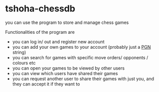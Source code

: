 # tshoha-chessdb
you can  use the program to store and manage chess games 

Functionalities of the program are

* you can log in/ out and register new account
* you can add your own games to your account (probably just a [PGN](https://en.wikipedia.org/wiki/Portable_Game_Notation) string)
* you can search for games with specific move orders/ opponents / colours etc
* you can open your games to be viewed by other users
* you can view which users have shared their games 
* you can request another user to share their games with just you, and they can accept it if they want to
